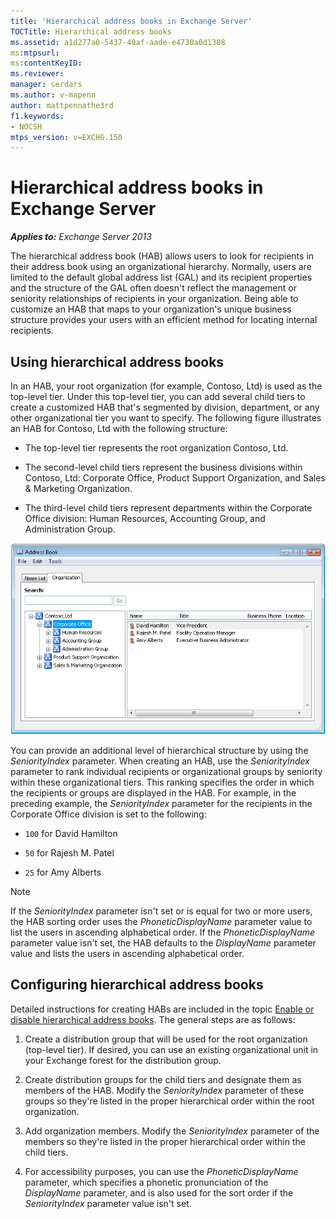 ```yaml
---
title: 'Hierarchical address books in Exchange Server'
TOCTitle: Hierarchical address books
ms.assetid: a1d277a0-5437-40af-aade-e4730a0d1308
ms:mtpsurl:
ms:contentKeyID:
ms.reviewer: 
manager: serdars
ms.author: v-mapenn
author: mattpennathe3rd
f1.keywords:
- NOCSH
mtps_version: v=EXCHG.150
---
```


# Hierarchical address books in Exchange Server

_**Applies to:** Exchange Server 2013_

The hierarchical address book (HAB) allows users to look for recipients in their address book using an organizational hierarchy. Normally, users are limited to the default global address list (GAL) and its recipient properties and the structure of the GAL often doesn't reflect the management or seniority relationships of recipients in your organization. Being able to customize an HAB that maps to your organization's unique business structure provides your users with an efficient method for locating internal recipients.

## Using hierarchical address books

In an HAB, your root organization (for example, Contoso, Ltd) is used as the top-level tier. Under this top-level tier, you can add several child tiers to create a customized HAB that's segmented by division, department, or any other organizational tier you want to specify. The following figure illustrates an HAB for Contoso, Ltd with the following structure:

- The top-level tier represents the root organization Contoso, Ltd.

- The second-level child tiers represent the business divisions within Contoso, Ltd: Corporate Office, Product Support Organization, and Sales & Marketing Organization.

- The third-level child tiers represent departments within the Corporate Office division: Human Resources, Accounting Group, and Administration Group.

![Hierarchical Address Book dialog](images/ITPro_Mailbox_HABDisplay.gif)

You can provide an additional level of hierarchical structure by using the _SeniorityIndex_ parameter. When creating an HAB, use the _SeniorityIndex_ parameter to rank individual recipients or organizational groups by seniority within these organizational tiers. This ranking specifies the order in which the recipients or groups are displayed in the HAB. For example, in the preceding example, the _SeniorityIndex_ parameter for the recipients in the Corporate Office division is set to the following:

- `100` for David Hamilton

- `50` for Rajesh M. Patel

- `25` for Amy Alberts

> [!NOTE]
> If the _SeniorityIndex_ parameter isn't set or is equal for two or more users, the HAB sorting order uses the _PhoneticDisplayName_ parameter value to list the users in ascending alphabetical order. If the _PhoneticDisplayName_ parameter value isn't set, the HAB defaults to the _DisplayName_ parameter value and lists the users in ascending alphabetical order.

## Configuring hierarchical address books

Detailed instructions for creating HABs are included in the topic [Enable or disable hierarchical address books](enable-or-disable-hierarchical-address-books-exchange-2013.md). The general steps are as follows:

1. Create a distribution group that will be used for the root organization (top-level tier). If desired, you can use an existing organizational unit in your Exchange forest for the distribution group.

2. Create distribution groups for the child tiers and designate them as members of the HAB. Modify the _SeniorityIndex_ parameter of these groups so they're listed in the proper hierarchical order within the root organization.

3. Add organization members. Modify the _SeniorityIndex_ parameter of the members so they're listed in the proper hierarchical order within the child tiers.

4. For accessibility purposes, you can use the _PhoneticDisplayName_ parameter, which specifies a phonetic pronunciation of the _DisplayName_ parameter, and is also used for the sort order if the _SeniorityIndex_ parameter value isn't set.
